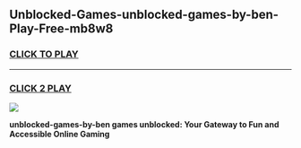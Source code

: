 
## Unblocked-Games-unblocked-games-by-ben-Play-Free-mb8w8
<h3>
<a href="https://premium76.site?title=unblocked-games-by-ben&ref=17A">CLICK TO PLAY</a></h3>
<hr>

<h3>
<a href="https://premium76.site?title=unblocked-games-by-ben&ref=17A">CLICK 2 PLAY</a>
  
</h3>

<a href="https://premium76.site?title=unblocked-games-by-ben&ref=17A"><img src="https://clearcache.store/games.png"></a>


**unblocked-games-by-ben games unblocked: Your Gateway to Fun and Accessible Online Gaming**
